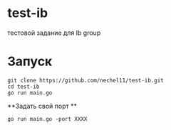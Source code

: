 # test-ib
тестовой задание для Ib group


# Запуск

```
git clone https://github.com/nechel11/test-ib.git
cd test-ib
go run main.go
```

**Задать свой порт **
```
go run main.go -port XXXX
```
